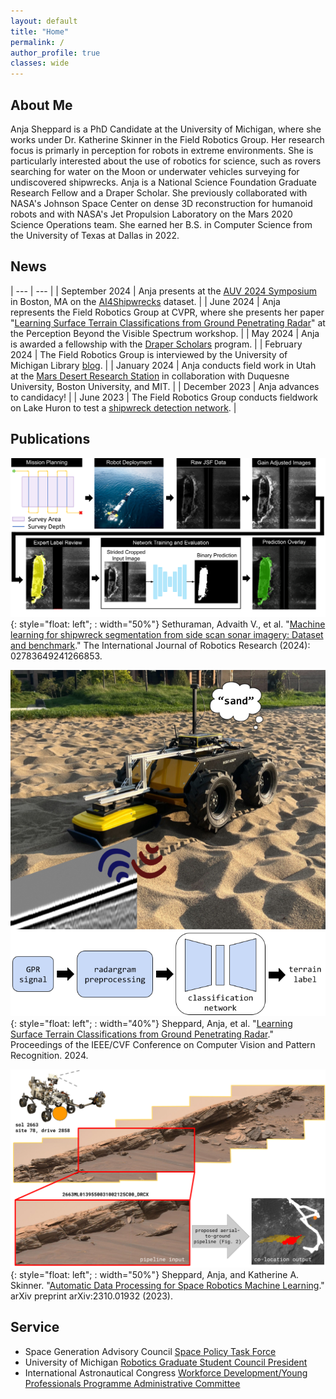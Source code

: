 ```yaml
---
layout: default
title: "Home"
permalink: /
author_profile: true
classes: wide
---
```


## About Me

Anja Sheppard is a PhD Candidate at the University of Michigan, where she works under Dr. Katherine Skinner in the Field Robotics Group. Her research focus is primarly in perception for robots in extreme environments. She is particularly interested about the use of robotics for science, such as rovers searching for water on the Moon or underwater vehicles surveying for undiscovered shipwrecks. Anja is a National Science Foundation Graduate Research Fellow and a Draper Scholar. She previously collaborated with NASA's Johnson Space Center on dense 3D reconstruction for humanoid robots and with NASA's Jet Propulsion Laboratory on the Mars 2020 Science Operations team. She earned her B.S. in Computer Science from the University of Texas at Dallas in 2022.


## News

| --- | --- |
| September 2024 | Anja presents at the [AUV 2024 Symposium](https://auv2024.sites.northeastern.edu/) in Boston, MA on the [AI4Shipwrecks](https://umfieldrobotics.github.io/ai4shipwrecks/) dataset. |
| June 2024  | Anja represents the Field Robotics Group at CVPR, where she presents her paper "[Learning Surface Terrain Classifications from Ground Penetrating Radar](https://openaccess.thecvf.com/content/CVPR2024W/PBVS/html/Sheppard_Learning_Surface_Terrain_Classifications_from_Ground_Penetrating_Radar_CVPRW_2024_paper.html)" at the Perception Beyond the Visible Spectrum workshop. |
| May 2024 | Anja is awarded a fellowship with the [Draper Scholars](https://www.draper.com/careers/scholar-program) program. |
| February 2024 | The Field Robotics Group is interviewed by the University of Michigan Library [blog](https://blogs.lib.umich.edu/bits-and-pieces/machine-learning-and-shipwrecks-interview-field-robotics-group). |
| January 2024 | Anja conducts field work in Utah at the [Mars Desert Research Station](https://news.mit.edu/2024/life-on-mars-together-0313) in collaboration with Duquesne University, Boston University, and MIT. |
| December 2023 | Anja advances to candidacy! |
| June 2023 | The Field Robotics Group conducts fieldwork on Lake Huron to test a [shipwreck detection network](https://www.youtube.com/watch?v=UtNK1Ite8no&t=1s). |

## Publications

![ai4shipwrecks_flowchart](/assets/images/ai4shipwrecks_flowchart.png){: style="float: left"; : width="50%"}
Sethuraman, Advaith V., et al. "[Machine learning for shipwreck segmentation from side scan sonar imagery: Dataset and benchmark](https://journals.sagepub.com/doi/full/10.1177/02783649241266853)." The International Journal of Robotics Research (2024): 02783649241266853.

![gpr_flowchart](/assets/images/gpr_flowchart.png){: style="float: left"; : width="40%"}
Sheppard, Anja, et al. "[Learning Surface Terrain Classifications from Ground Penetrating Radar](https://openaccess.thecvf.com/content/CVPR2024W/PBVS/html/Sheppard_Learning_Surface_Terrain_Classifications_from_Ground_Penetrating_Radar_CVPRW_2024_paper.html)." Proceedings of the IEEE/CVF Conference on Computer Vision and Pattern Recognition. 2024.

![colocation_flowchart](/assets/images/colocation_flowchart.png){: style="float: left"; : width="50%"}
Sheppard, Anja, and Katherine A. Skinner. "[Automatic Data Processing for Space Robotics Machine Learning](https://arxiv.org/abs/2310.01932)." arXiv preprint arXiv:2310.01932 (2023).

## Service

- Space Generation Advisory Council [Space Policy Task Force](https://spacegeneration.org/ncac-task-force)
- University of Michigan [Robotics Graduate Student Council President](https://robotics.umich.edu/academics/current-students/robotics-graduate-student-council/)
- International Astronautical Congress [Workforce Development/Young Professionals Programme Administrative Committee](https://www.iafastro.org/about/iaf-committees/administrative-committees/workforce-development-young-professionals-programme-committee-wd-ypp.html)
